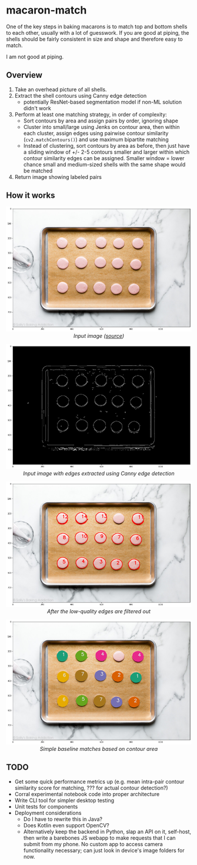 # macaron-match

One of the key steps in baking macarons is to match top and bottom shells to each other, usually with a lot of guesswork. If you are good at piping, the shells should be fairly consistent in size and shape and therefore easy to match.

I am not good at piping.


## Overview

1. Take an overhead picture of all shells.
2. Extract the shell contours using Canny edge detection
    - potentially ResNet-based segmentation model if non-ML solution didn't work
3. Perform at least one matching strategy, in order of complexity:
    - Sort contours by area and assign pairs by order, ignoring shape
    - Cluster into small/large using Jenks on contour area, then within each cluster, assign edges using pairwise contour similarity (`cv2.matchContours()`) and use maximum bipartite matching
    - Instead of clustering, sort contours by area as before, then just have a sliding window of +/- 2-5 contours smaller and larger within which contour similarity edges can be assigned. Smaller window = lower chance small and medium-sized shells with the same shape would be matched
4. Return image showing labeled pairs

## How it works

<p align="center">
    <img src="images/01-raw.png" /><br>
    <i>Input image (<a href="https://newsaxes.com/newbies-information-to-french-macarons-sallys-baking-habit/">source</a>)</i>
</p>

<p align="center">
    <img src="images/02-canny.png" /><br>
    <i>Input image with edges extracted using Canny edge detection</i>
</p>

<p align="center">
    <img src="images/03-contours.png" /><br>
    <i>After the low-quality edges are filtered out</i>
</p>

<p align="center">
    <img src="images/04-matched.png" /><br>
    <i>Simple baseline matches based on contour area</i>
</p>


## TODO

- Get some quick performance metrics up (e.g. mean intra-pair contour similarity score for matching, ??? for actual contour detection?)
- Corral experimental notebook code into proper architecture
- Write CLI tool for simpler desktop testing
- Unit tests for components
- Deployment considerations
    - Do I have to rewrite this in Java?
    - Does Kotlin even support OpenCV?
    - Alternatively keep the backend in Python, slap an API on it, self-host, then write a barebones JS webapp to make requests that I can submit from my phone. No custom app to access camera functionality necessary; can just look in device's image folders for now.
